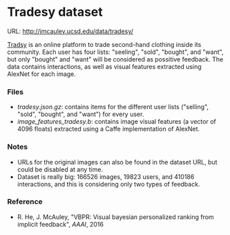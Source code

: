 # Tradesy dataset

URL: http://jmcauley.ucsd.edu/data/tradesy/

[Tradsy](https://www.tradesy.com/) is an online platform to trade second-hand clothing inside its community. Each user has four lists: "seeling", "sold", "bought", and "want", but only "bought" and "want" will be considered as possitive feedback. The data contains interactions, as well as visual features extracted using AlexNet for each image.

### Files

* *tradesy.json.gz*: contains items for the different user lists ("selling", "sold", "bought", and "want") for every user.
* *image_features_tradesy.b*:  contains image visual features (a vector of 4096 floats) extracted using a Caffe implementation of AlexNet.

### Notes

* URLs for the original images can also be found in the dataset URL, but could be disabled at any time.
* Dataset is really big: 166526 images, 19823 users, and 410186 interactions, and this is considering only two types of feedback.

### Reference

* R. He, J. McAuley, "VBPR: Visual bayesian personalized ranking from implicit feedback", *AAAI*, 2016
